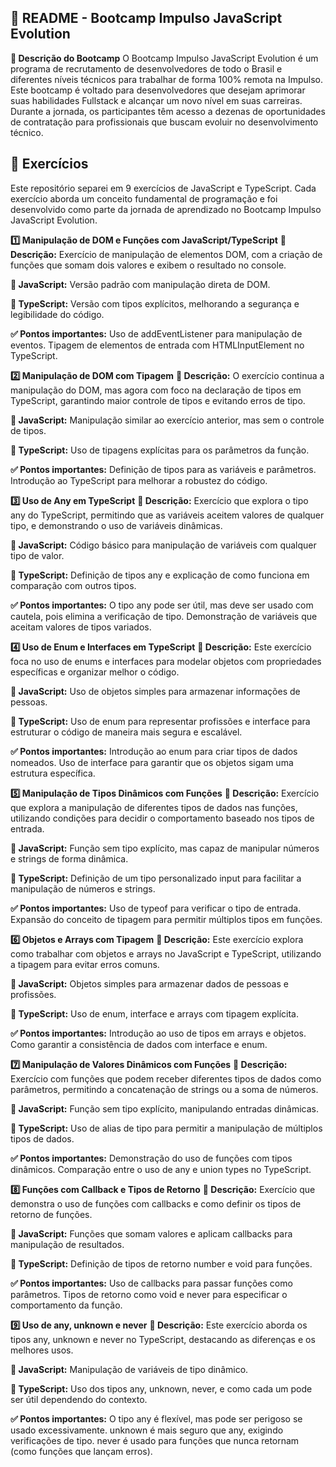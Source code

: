 ## 📘 README - Bootcamp Impulso JavaScript Evolution

**🚀 Descrição do Bootcamp**
O Bootcamp Impulso JavaScript Evolution é um programa de recrutamento de desenvolvedores de todo o Brasil e diferentes níveis técnicos para trabalhar de forma 100% remota na Impulso. Este bootcamp é voltado para desenvolvedores que desejam aprimorar suas habilidades Fullstack e alcançar um novo nível em suas carreiras. Durante a jornada, os participantes têm acesso a dezenas de oportunidades de contratação para profissionais que buscam evoluir no desenvolvimento técnico.  

## 🧠 Exercícios

Este repositório separei em 9 exercícios de JavaScript e TypeScript. Cada exercício aborda um conceito fundamental de programação e foi desenvolvido como parte da jornada de aprendizado no Bootcamp Impulso JavaScript Evolution.  



**1️⃣ Manipulação de DOM e Funções com JavaScript/TypeScript**
**📝 Descrição:** Exercício de manipulação de elementos DOM, com a criação de funções que somam dois valores e exibem o resultado no console.  

**📜 JavaScript:** Versão padrão com manipulação direta de DOM.  

**🧾 TypeScript:** Versão com tipos explícitos, melhorando a segurança e legibilidade do código.  

**✅ Pontos importantes:** Uso de addEventListener para manipulação de eventos. Tipagem de elementos de entrada com HTMLInputElement no TypeScript.  



**2️⃣ Manipulação de DOM com Tipagem** 
**📝 Descrição:** O exercício continua a manipulação do DOM, mas agora com foco na declaração de tipos em TypeScript, garantindo maior controle de tipos e evitando erros de tipo.  

**📜 JavaScript:** Manipulação similar ao exercício anterior, mas sem o controle de tipos.  

**🧾 TypeScript:** Uso de tipagens explícitas para os parâmetros da função.  

**✅ Pontos importantes:** Definição de tipos para as variáveis e parâmetros. Introdução ao TypeScript para melhorar a robustez do código.  



**3️⃣ Uso de Any em TypeScript** 
**📝 Descrição:** Exercício que explora o tipo any do TypeScript, permitindo que as variáveis aceitem valores de qualquer tipo, e demonstrando o uso de variáveis dinâmicas.  

**📜 JavaScript:** Código básico para manipulação de variáveis com qualquer tipo de valor.  

**🧾 TypeScript:** Definição de tipos any e explicação de como funciona em comparação com outros tipos.  

**✅ Pontos importantes:** O tipo any pode ser útil, mas deve ser usado com cautela, pois elimina a verificação de tipo. Demonstração de variáveis que aceitam valores de tipos variados.  



**4️⃣ Uso de Enum e Interfaces em TypeScript** 
**📝 Descrição:** Este exercício foca no uso de enums e interfaces para modelar objetos com propriedades específicas e organizar melhor o código.

**📜 JavaScript:** Uso de objetos simples para armazenar informações de pessoas.  

**🧾 TypeScript:** Uso de enum para representar profissões e interface para estruturar o código de maneira mais segura e escalável.  

**✅ Pontos importantes:** Introdução ao enum para criar tipos de dados nomeados. Uso de interface para garantir que os objetos sigam uma estrutura específica.  



**5️⃣ Manipulação de Tipos Dinâmicos com Funções** 
**📝 Descrição:** Exercício que explora a manipulação de diferentes tipos de dados nas funções, utilizando condições para decidir o comportamento baseado nos tipos de entrada.  

**📜 JavaScript:** Função sem tipo explícito, mas capaz de manipular números e strings de forma dinâmica.  

**🧾 TypeScript:** Definição de um tipo personalizado input para facilitar a manipulação de números e strings.  

**✅ Pontos importantes:** Uso de typeof para verificar o tipo de entrada. Expansão do conceito de tipagem para permitir múltiplos tipos em funções.  



**6️⃣ Objetos e Arrays com Tipagem**
**📝 Descrição:** Este exercício explora como trabalhar com objetos e arrays no JavaScript e TypeScript, utilizando a tipagem para evitar erros comuns.  

**📜 JavaScript:** Objetos simples para armazenar dados de pessoas e profissões.  

**🧾 TypeScript:** Uso de enum, interface e arrays com tipagem explícita.  

**✅ Pontos importantes:** Introdução ao uso de tipos em arrays e objetos.
Como garantir a consistência de dados com interface e enum.  



**7️⃣ Manipulação de Valores Dinâmicos com Funções**
**📝 Descrição:** Exercício com funções que podem receber diferentes tipos de dados como parâmetros, permitindo a concatenação de strings ou a soma de números.

**📜 JavaScript:** Função sem tipo explícito, manipulando entradas dinâmicas.

**🧾 TypeScript:** Uso de alias de tipo para permitir a manipulação de múltiplos tipos de dados.

**✅ Pontos importantes:** Demonstração do uso de funções com tipos dinâmicos. Comparação entre o uso de any e union types no TypeScript.



**8️⃣ Funções com Callback e Tipos de Retorno**
**📝 Descrição:** Exercício que demonstra o uso de funções com callbacks e como definir os tipos de retorno de funções.

**📜 JavaScript:** Funções que somam valores e aplicam callbacks para manipulação de resultados.

**🧾 TypeScript:** Definição de tipos de retorno number e void para funções.

**✅ Pontos importantes:** Uso de callbacks para passar funções como parâmetros. Tipos de retorno como void e never para especificar o comportamento da função.  



**9️⃣ Uso de any, unknown e never**
**📝 Descrição:** Este exercício aborda os tipos any, unknown e never no TypeScript, destacando as diferenças e os melhores usos.

**📜 JavaScript:** Manipulação de variáveis de tipo dinâmico.

**🧾 TypeScript:** Uso dos tipos any, unknown, never, e como cada um pode ser útil dependendo do contexto.  

**✅ Pontos importantes:** O tipo any é flexível, mas pode ser perigoso se usado excessivamente. unknown é mais seguro que any, exigindo verificações de tipo. never é usado para funções que nunca retornam (como funções que lançam erros).



